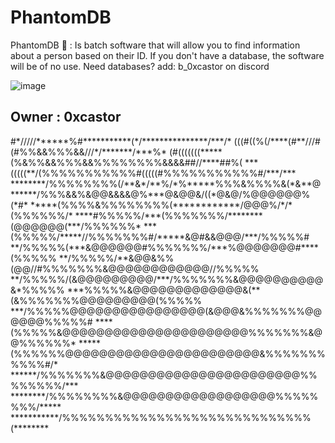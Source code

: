 # PhantomDB
PhantomDB 👻 : Is batch software that will allow you to find information about a person based on their ID. If you don't have a database, the software will be of no use. Need databases? add: b_0xcastor on discord 

![image](https://cdn.discordapp.com/attachments/1122465196825395280/1171486308049371177/PhantomDB.png?ex=655cdaa5&is=654a65a5&hm=8762ee9c23d24f3d65d088265975eeaa8670bfa56faa57667baa818c944d4c6c&)
<h>
<h2>
  Owner : 0xcastor
</h2>
<h>
#*/////******%#***********(*/***************/***/*
(((#((%(/****(#**///#(#%%&&%%%&&///*/*******/***%*
(#(((((((*****(%&%%&&%%%&&%%%%%%%%&&&&##//****##%(
***(((((**/(%%%%%%%%%%%#(((((#%%%%%%%%%%%#/***/***
********/%%%%%%%%(/**&*/**%/*%*****%%%&%%%%&(*&**@
******/%%%&&%&@@&&&&@%***@&@@&/((*@&@/%@@@@@@%(*#*
*****(%%%%&%%%%%%%%(************/@@@%/*/*(%%%%%%/*
****#%%%%%/***(%%%%%%%/********(@@@@@@(***/%%%%%%*
***(%%%%%/*****//%%%%%%%#/*****&@#&&@@@/***/%%%%%#
**/%%%%%(***&@@@@@@#%%%%%%%/***%@@@@@@@#****(%%%%%
**/%%%%%/**&@@&%%(@@//#%%%%%%%&@@@@@@@@@@@@//%%%%%
**/%%%%%/(&@@@@@@@@@/***/%%%%%%%&@@@@@@@@@@&*%%%%%
***%%%%%&@@@@@@@@@@@@@&(**(&%%%%%%%@@@@@@@@@(%%%%%
***/%%%%%@@@@@@@@@@@@@@@@(&@@@&%%%%%%%@@@@@@%%%%%#
****(%%%%%&@@@@@@@@@@@@@@@@@@@@@@%%%%%%%&@@%%%%%%*
*****(%%%%%%@@@@@@@@@@@@@@@@@@@@@@@&%%%%%%%%%%%#/*
******/%%%%%%%&@@@@@@@@@@@@@@@@@@@@@@@%%%%%%%%/***
********/%%%%%%%%&@@@@@@@@@@@@@@@@@@%%%%%%%%/*****
***********/%%%%%%%%%%%%%%%%%%%%%%%%%%%%%(********

